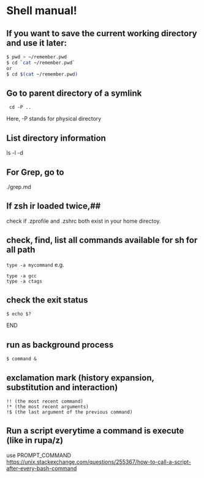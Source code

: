 # Shell manual!
## If you want to save the current working directory and use it later:
```sh
$ pwd > ~/remember.pwd
$ cd `cat ~/remember.pwd`
or
$ cd $(cat ~/remember.pwd)
```

## Go to parent directory of a symlink
```
 cd -P .. 
```
Here, -P stands for physical directory

## List directory information
ls -l -d <dirname>

## For Grep, go to
./grep.md

## If zsh ir loaded twice,##

check if .zprofile and .zshrc both exist in your home directoy.

## check, find, list all commands available for sh for all path
`type -a mycommand`
e.g.
```
type -a gcc
type -a ctags
```
## check the exit status
```
$ echo $?
```
END

## run as background process
```
$ command &
```

## exclamation mark (history expansion, substitution and interaction)
```
!! (the most recent command)
!* (the most recent arguments)
!$ (the last argument of the previous command)
```

## Run a script everytime a command is execute (like in rupa/z)
use PROMPT_COMMAND
https://unix.stackexchange.com/questions/255367/how-to-call-a-script-after-every-bash-command
